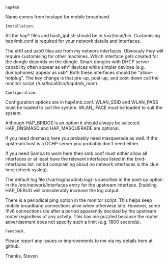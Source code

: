     hap4mb

Name comes from hostapd for mobile broadband.


    Installation.

All the hap* files and bash_ip4.sh should be in /usr/local/bin.
Customising hap4mb.conf is required for your network details
and interfaces.

The eth1 and usb0 files are from my network interfaces.
Obviously they will require customising for other machines.
Which interface gets created for the dongle depends on the dongle.
Smart dongles with DHCP server capability often appear as eth*
devices while simpler devices (e.g. dumbphones) appear as usb*.
Both these interfaces should be "allow-hotplug".
The key change is that pre-up, post-up, and post-down call the
monitor script (/usr/local/bin/hap4mb_mon).


    Configuration.

Configuration options are in hap4mb.conf.
WLAN_SSID and WLAN_PASS must be loaded to suit the system.
WLAN_IFACE must be loaded to suit the system.

Although HAP_BRIDGE is an option it should always be selected.
HAP_DNSMASQ and HAP_MASQUERADE are optional.

If you need dnsmasq here you probably need masquerade as well.
If the upstream host is a DCHP server you probably don't need either.

If you need Samba to work here then smb.conf must either allow
all interfaces or at least have the relevant interfaces listed
in the bind-interfaces list.  nmbd complaining about no network
interfaces is the clue here (check syslog).

The default log file (/var/log/hap4mb.log) is specified in the
post-up option in the /etc/network/interfaces entry for the
upstream interface.  Enabling HAP_DEBUG will considerably increase
the log output.

There is a periodical ping option in the monitor script.  This
helps keep mobile broadband connections alive when otherwise idle.
However, some IPv6 connections die after a period apparently
decided by the upstream router regardless of any actvity.  This has
me puzzled because the router advertisement does not specify such
a limit (e.g. 1800 seconds).


    Feedback.

Please report any issues or improvements to me via my details here
at github.

Thanks,
Steven
